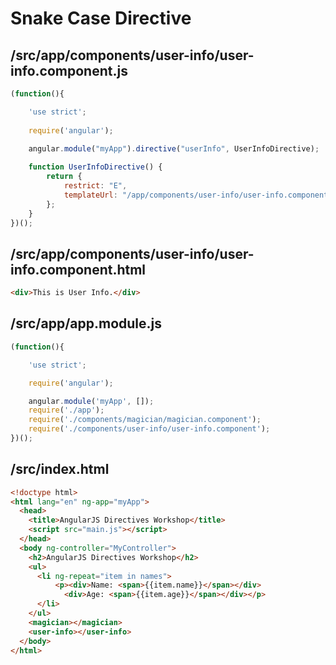 # Snake Case Directive

## /src/app/components/user-info/user-info.component.js

```js
(function(){

    'use strict';
    
    require('angular');
    
    angular.module("myApp").directive("userInfo", UserInfoDirective);

    function UserInfoDirective() {
        return {
            restrict: "E",
            templateUrl: "/app/components/user-info/user-info.component.html"
        };
    }
})();
```

## /src/app/components/user-info/user-info.component.html

```html
<div>This is User Info.</div>
```

## /src/app/app.module.js

```js
(function(){

    'use strict';

    require('angular');

    angular.module('myApp', []);
    require('./app');
    require('./components/magician/magician.component');
    require('./components/user-info/user-info.component');
})();
```

## /src/index.html

```html
<!doctype html>
<html lang="en" ng-app="myApp">
  <head>
    <title>AngularJS Directives Workshop</title>
    <script src="main.js"></script>
  </head>
  <body ng-controller="MyController">
    <h2>AngularJS Directives Workshop</h2>
    <ul>
      <li ng-repeat="item in names">
          <p><div>Name: <span>{{item.name}}</span></div>
            <div>Age: <span>{{item.age}}</span></div></p>
      </li>
    </ul>
    <magician></magician>
    <user-info></user-info>
  </body>
</html>
```